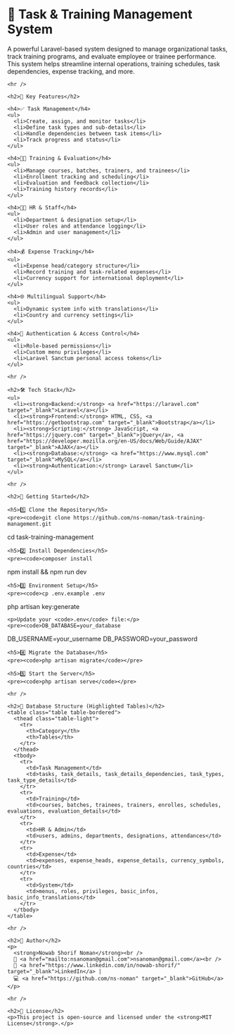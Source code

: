 
  <div class="container">
    <h1 class="mb-4">🎯 Task & Training Management System</h1>
    <p>
      A powerful Laravel-based system designed to manage organizational tasks, track training programs,
      and evaluate employee or trainee performance. This system helps streamline internal operations,
      training schedules, task dependencies, expense tracking, and more.
    </p>

    <hr />

    <h2>🌟 Key Features</h2>

    <h4>✅ Task Management</h4>
    <ul>
      <li>Create, assign, and monitor tasks</li>
      <li>Define task types and sub-details</li>
      <li>Handle dependencies between task items</li>
      <li>Track progress and status</li>
    </ul>

    <h4>👨‍🏫 Training & Evaluation</h4>
    <ul>
      <li>Manage courses, batches, trainers, and trainees</li>
      <li>Enrollment tracking and scheduling</li>
      <li>Evaluation and feedback collection</li>
      <li>Training history records</li>
    </ul>

    <h4>🧑‍💼 HR & Staff</h4>
    <ul>
      <li>Department & designation setup</li>
      <li>User roles and attendance logging</li>
      <li>Admin and user management</li>
    </ul>

    <h4>💰 Expense Tracking</h4>
    <ul>
      <li>Expense head/category structure</li>
      <li>Record training and task-related expenses</li>
      <li>Currency support for international deployment</li>
    </ul>

    <h4>🌐 Multilingual Support</h4>
    <ul>
      <li>Dynamic system info with translations</li>
      <li>Country and currency settings</li>
    </ul>

    <h4>🔐 Authentication & Access Control</h4>
    <ul>
      <li>Role-based permissions</li>
      <li>Custom menu privileges</li>
      <li>Laravel Sanctum personal access tokens</li>
    </ul>

    <hr />

    <h2>🛠️ Tech Stack</h2>
    <ul>
      <li><strong>Backend:</strong> <a href="https://laravel.com" target="_blank">Laravel</a></li>
      <li><strong>Frontend:</strong> HTML, CSS, <a href="https://getbootstrap.com" target="_blank">Bootstrap</a></li>
      <li><strong>Scripting:</strong> JavaScript, <a href="https://jquery.com" target="_blank">jQuery</a>, <a href="https://developer.mozilla.org/en-US/docs/Web/Guide/AJAX" target="_blank">AJAX</a></li>
      <li><strong>Database:</strong> <a href="https://www.mysql.com" target="_blank">MySQL</a></li>
      <li><strong>Authentication:</strong> Laravel Sanctum</li>
    </ul>

    <hr />

    <h2>🚀 Getting Started</h2>

    <h5>1️⃣ Clone the Repository</h5>
    <pre><code>git clone https://github.com/ns-noman/task-training-management.git
cd task-training-management</code></pre>

    <h5>2️⃣ Install Dependencies</h5>
    <pre><code>composer install
npm install &amp;&amp; npm run dev</code></pre>

    <h5>3️⃣ Environment Setup</h5>
    <pre><code>cp .env.example .env
php artisan key:generate</code></pre>

    <p>Update your <code>.env</code> file:</p>
    <pre><code>DB_DATABASE=your_database
DB_USERNAME=your_username
DB_PASSWORD=your_password</code></pre>

    <h5>4️⃣ Migrate the Database</h5>
    <pre><code>php artisan migrate</code></pre>

    <h5>5️⃣ Start the Server</h5>
    <pre><code>php artisan serve</code></pre>

    <hr />

    <h2>📁 Database Structure (Highlighted Tables)</h2>
    <table class="table table-bordered">
      <thead class="table-light">
        <tr>
          <th>Category</th>
          <th>Tables</th>
        </tr>
      </thead>
      <tbody>
        <tr>
          <td>Task Management</td>
          <td>tasks, task_details, task_details_dependencies, task_types, task_type_details</td>
        </tr>
        <tr>
          <td>Training</td>
          <td>courses, batches, trainees, trainers, enrolles, schedules, evaluations, evaluation_details</td>
        </tr>
        <tr>
          <td>HR & Admin</td>
          <td>users, admins, departments, designations, attendances</td>
        </tr>
        <tr>
          <td>Expense</td>
          <td>expenses, expense_heads, expense_details, currency_symbols, countries</td>
        </tr>
        <tr>
          <td>System</td>
          <td>menus, roles, privileges, basic_infos, basic_info_translations</td>
        </tr>
      </tbody>
    </table>

    <hr />

    <h2>👤 Author</h2>
    <p>
      <strong>Nowab Shorif Noman</strong><br />
      📧 <a href="mailto:nsanoman@gmail.com">nsanoman@gmail.com</a><br />
      🔗 <a href="https://www.linkedin.com/in/nowab-shorif/" target="_blank">LinkedIn</a> |
      💻 <a href="https://github.com/ns-noman" target="_blank">GitHub</a>
    </p>

    <hr />

    <h2>📄 License</h2>
    <p>This project is open-source and licensed under the <strong>MIT License</strong>.</p>
  </div>
